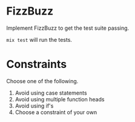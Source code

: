 # FizzBuzz

Implement FizzBuzz to get the test suite passing.

`mix test` will run the tests.

# Constraints

Choose one of the following.

1. Avoid using case statements
2. Avoid using multiple function heads
3. Avoid using if's
4. Choose a constraint of your own

